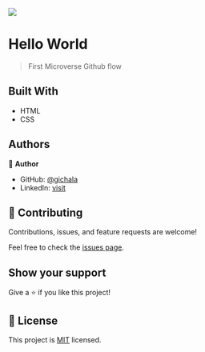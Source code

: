 ![](https://img.shields.io/badge/Microverse-blueviolet)

# Hello World

> First Microverse Github flow 

## Built With

- HTML
- CSS

## Authors

👤 **Author**

- GitHub: [@gichala](https://github.com/ichala/)
- LinkedIn: [visit](https://www.linkedin.com/in/alijendoubi/)


## 🤝 Contributing

Contributions, issues, and feature requests are welcome!

Feel free to check the [issues page](../../issues/).

## Show your support

Give a ⭐️ if you like this project!

## 📝 License

This project is [MIT](./MIT.md) licensed.